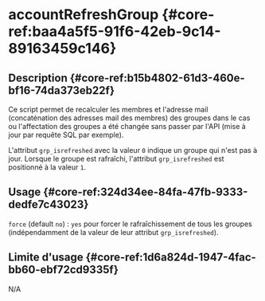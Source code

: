 # accountRefreshGroup {#core-ref:baa4a5f5-91f6-42eb-9c14-89163459c146}

## Description {#core-ref:b15b4802-61d3-460e-bf16-74da373eb22f}

Ce script permet de recalculer les membres et l'adresse mail (concaténation des
adresses mail des membres) des groupes dans le cas ou l'affectation des groupes
a été changée sans passer par l'API (mise à jour par requête SQL par exemple).

L'attribut `grp_isrefreshed` avec la valeur `0` indique un groupe qui n'est pas
à jour. Lorsque le groupe est rafraîchi, l'attribut `grp_isrefreshed` est
positionné à la valeur `1`.

## Usage {#core-ref:324d34ee-84fa-47fb-9333-dedfe7c43023}

`force` (default `no`)
:   `yes` pour forcer le rafraîchissement de tous les groupes (indépendamment de
    la valeur de leur attribut `grp_isrefreshed`).

## Limite d'usage {#core-ref:1d6a824d-1947-4fac-bb60-ebf72cd9335f}

N/A
